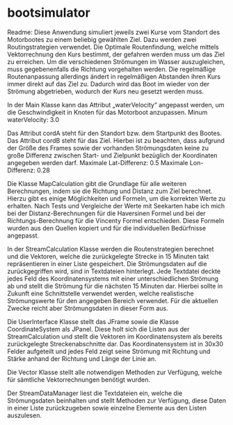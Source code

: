 # bootsimulator
Readme:
Diese Anwendung simuliert jeweils zwei Kurse vom Standort des Motorbootes zu einem beliebig gewählten Ziel.
Dazu werden zwei Routingstrategien verwendet.
Die Optimale Routenfindung, welche mittels Vektorrechnung den Kurs bestimmt, der gefahren werden muss um das Ziel zu erreichen.
Um die verschiedenen Strömungen im Wasser auszugleichen, muss gegebenenfalls die Richtung vorgehalten werden.
Die regelmäßige Routenanpassung allerdings ändert in regelmäßigen Abstanden ihren Kurs immer direkt auf das Ziel zu.
Dadurch wird das Boot im wieder von der Strömung abgetrieben, wodurch der Kurs neu gesetzt werden muss.

In der Main Klasse kann das Attribut „waterVelocity“ angepasst werden, um die Geschwindigkeit in Knoten für das
Motorboot anzupassen.
Minum waterVelocity: 3.0

Das Attribut cordA steht für den Standort bzw. dem Startpunkt des Bootes. Das Attribut cordB steht für das Ziel.
Hierbei ist zu beachten, dass aufgrund der Größe des Frames sowie der vorhanden Strömungsdaten keine zu große Differenz
zwischen Start- und Zielpunkt bezüglich der Koordinaten angegeben werden darf.
Maximale Lat-Differenz: 0.5
Maximale Lon-Differenz: 0.28

Die Klasse MapCalculation gibt die Grundlage für alle weiteren Berechnungen, indem sie die Richtung und Distanz
zum Ziel berechnet. Hierzu gibt es einige Möglichkeiten und Formeln, um die korrekten Werte zu erhalten. Nach Tests
und Vergleiche der Werte mit Seekarten habe ich mich bei der Distanz-Berechnungen für die Haversinen Formel und bei
der Richtungs-Berechnung für die Vincenty Formel entschieden. Diese Formeln wurden aus den Quellen kopiert und für
die individuellen Bedürfnisse angepasst.

In der StreamCalculation Klasse werden die Routenstrategien berechnet und die Vektoren, welche die zurückgelegte
Strecke in 15 Minuten takt repräsentieren in einer Liste gespeichert.
Die Strömungsdaten auf die zurückgegriffen wird, sind in Textdateien hinterlegt. Jede Textdatei deckte jedes Feld
des Koordinatensystems mit einer unterschiedlichen Strömung ab und stellt die Strömung für die nächsten 15 Minuten
dar. Hierbei sollte in Zukunft eine Schnittstelle verwendet werden, welche realistische Strömungswerte für den
angegeben Bereich verwendet. Für die aktuellen Zwecke reicht aber Strömungsdaten in dieser Form aus.

Die UserInterface Klasse stellt das JFrame sowie die Klasse CoordinateSystem als JPanel. Diese holt sich die Listen
aus der StreamCalculation und stellt die Vektoren im Koordinatensystem als bereits zurückgelegte Streckenabschnitte
dar. Das Koordinatensystem ist in 30x30 Felder aufgeteilt und jedes Feld zeigt seine Strömung mit Richtung und Stärke
anhand der Richtung und Länge der Linie an.

Die Vector Klasse stellt alle notwendigen Methoden zur Verfügung, welche für sämtliche Vektorrechnungen benötigt wurden.

Der StreamDataManager liest die Textdateien ein, welche die Strömungsdaten beinhalten und stellt Methoden zur
Verfügung, diese Daten in einer Liste zurückzugeben sowie einzelne Elemente aus den Listen auszulesen.


